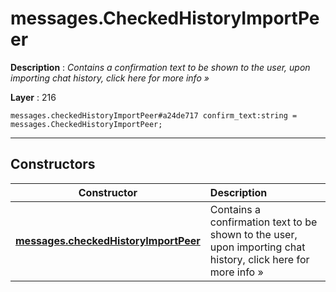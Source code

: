 # messages.CheckedHistoryImportPeer

**Description** : *Contains a confirmation text to be shown to the user, upon importing chat history, click here for more info &raquo;*

**Layer** : 216

```tl
messages.checkedHistoryImportPeer#a24de717 confirm_text:string = messages.CheckedHistoryImportPeer;
```

---

## Constructors

| Constructor | Description |
| :---: | :--- |
| [**messages.checkedHistoryImportPeer**](constructor/messages.checkedHistoryImportPeer) | Contains a confirmation text to be shown to the user, upon importing chat history, click here for more info » |